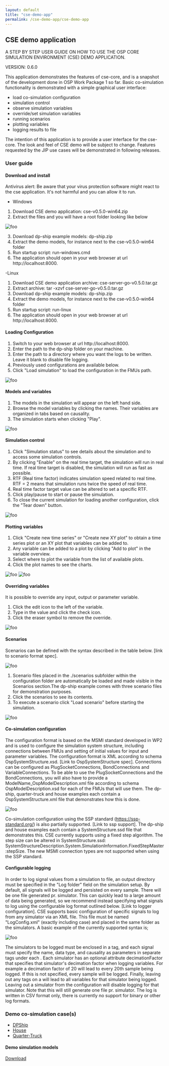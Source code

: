 ```yaml
---
layout: default
title: "cse-demo-app"
permalink: /cse-demo-app/cse-demo-app
---
```


## CSE demo application
A STEP BY STEP USER GUIDE ON HOW TO USE THE OSP CORE SIMULATION ENVIRONMENT (CSE) DEMO APPLICATION.

VERSION: 0.6.0

This application demonstrates the features of cse-core, and is a snapshot of the development done in OSP Work Package 1 so far. Basic
co-simulation functionality is demonstrated with a simple graphical user interface:
- load co-simulation configuration
- simulation control
- observe simulation variables
- override/set simulation variables
- running scenarios
- plotting variables
- logging results to file

The intention of this application is to provide a user interface for the cse-core. The look and feel of CSE demo will be subject to change. Features
requested by the JIP use cases will be demonstrated in following releases.

### User guide

#### Download and install 

Antivirus alert: Be aware that your virus protection software might react to the cse application. It's not harmful and you can allow it to run.

- Windows
1. Download CSE demo application: cse-v0.5.0-win64.zip
2. Extract the files and you will have a root folder looking like below

![foo](/assets/img/CSEuserguideFig1.png "Figure 1")

3. Download dp-ship example models: dp-ship.zip
4. Extract the demo models, for instance next to the cse-v0.5.0-win64 folder
5. Run startup script: run-windows.cmd
6. The application should open in your web browser at url http://localhost:8000.

-Linux
1. Download CSE demo application archive: cse-server-go-v0.5.0.tar.gz
2. Extract archive: tar -xzvf cse-server-go-v0.5.0.tar.gz
3. Download dp-ship example models: dp-ship.zip
4. Extract the demo models, for instance next to the cse-v0.5.0-win64 folder
5. Run startup script: run-linux
6. The application should open in your web browser at url http://localhost:8000.

#### Loading Configuration
1. Switch to your web browser at url http://localhost:8000.
2. Enter the path to the dp-ship folder on your machine.
3. Enter the path to a directory where you want the logs to be written. Leave it blank to disable file logging.
4. Previously used configurations are available below.
5. Click "Load simulation" to load the configuration in the FMUs path.

![foo](/assets/img/CSEuserguideFig2.png "Figure 2")

#### Models and variables
1. The models in the simulation will appear on the left hand side.
2. Browse the model variables by clicking the names. Their variables are organized in tabs based on causality.
3. The simulation starts when clicking "Play".

![foo](/assets/img/CSEuserguideFig3.png "Figure 3")

#### Simulation control
1. Click "Simulation status" to see details about the simulation and to access some simulation controls.
2. By clicking "Enable" on the real time target, the simulation will run in real time. If real time target is disabled, the simulation will run as fast
as possible.
3. RTF (Real time factor) indicates simulation speed related to real time. RTF = 2 means that simulation runs twice the speed of real time.
4. Real time factor target value can be altered to set a specific RTF.
5. Click play/pause to start or pause the simulation.
6. To close the current simulation for loading another configuration, click the "Tear down" button.

![foo](/assets/img/CSEuserguideFig4.png "Figure 4")

#### Plotting variables
1. Click "Create new time series" or "Create new XY plot" to obtain a time series plot or an XY plot that variables can be added to.
2. Any variable can be added to a plot by clicking "Add to plot" in the variable overview.
3. Select where to plot the variable from the list of available plots.
4. Click the plot names to see the charts.

![foo](/assets/img/CSEuserguideFig5.png "Figure 5")
![foo](/assets/img/CSEuserguideFig6.png "Figure 6")

#### Overriding variables

It is possible to override any input, output or parameter variable.
1. Click the edit icon to the left of the variable.
2. Type in the value and click the check icon.
3. Click the eraser symbol to remove the override.

![foo](/assets/img/CSEuserguideFig7.png "Figure 7")

#### Scenarios

Scenarios can be defined with the syntax described in the table below. [link to scenario format spec].

![foo](/assets/img/CSEuserguideFig8.png "Figure 8")

1. Scenario files placed in the ./scenarios subfolder within the configuration folder are automatically be loaded and made visible in the
Scenarios section.The dp-ship example comes with three scenario files for demonstration purposes.
2. Click the scenarios to see its contents.
3. To execute a scenario click "Load scenario" before starting the simulation.

![foo](/assets/img/CSEuserguideFig9.png "Figure 9")

#### Co-simulation configuration

The configuration format is based on the MSMI standard developed in WP2 and is used to configure the simulation system structure, including
connections between FMUs and setting of initial values for input and parameter variables. The configuration format is XML according to schema
OspSystemStructure.xsd. [Link to OspSystemStructure spec]. Connections can be configured as PlugSocketConnections, BondConnections and VariableConnections. To be able to
use the PlugSocketConnections and the BondConnections, you will also have to provide a ModelName_OspModelDescription.xml file according
to schema OspModelDescription.xsd for each of the FMUs that will use them. The dp-ship, quarter-truck and house examples each contain a
OspSystemStructure.xml file that demonstrates how this is done.

![foo](/assets/img/CSEuserguideFig10.png "Figure 10")

Co-simulation configuration using the SSP standard (https://ssp-standard.org/) is also partially supported. [Link to ssp support]. The dp-ship and house examples each
contain a SystemStructure.ssd file that demonstrates this.
CSE currently supports using a fixed step algorithm. The step size can be altered in SystemStructure.ssd:
SystemStructureDescription.System.SimulationInformation.FixedStepMaster:stepSize. The new MSMI connection types are not supported when
using the SSP standard.

#### Configurable logging
In order to log signal values from a simulation to file, an output directory must be specified in the "Log folder" field on the simulation setup. By
default, all signals will be logged and persisted on every sample. There will be one file generated pr. simulator. This can quickly lead to a large
amount of data being generated, so we recommend instead specifying what signals to log using the configurable log format outlined below. [Link to logger configuration].
CSE supports basic configuration of specific signals to log from any simulator via an XML file. This file must be named "LogConfig.xml" (exactly
including case) and placed in the same folder as the simulators. A basic example of the currently supported syntax is;

![foo](/assets/img/CSEuserguideFig11.png "Figure 11")

The simulators to be logged must be enclosed in a <simulators> tag, and each signal must specify the name, data type, and causality as
parameters in separate <variable> tags under each <simulator>. Each simulator has an optional attribute decimationFactor that specifies that
simulator's decimation factor when logging variables. For example a decimation factor of 20 will lead to every 20th sample being logged. If this is
not specified, every sample will be logged. Finally, leaving out any <variable> tags on a <simulator> will lead to all variables for that simulator
being logged. Leaving out a simulator from the configuration will disable logging for that simulator. Note that this will still generate one file pr.
simulator. The log is written in CSV format only, there is currently no support for binary or other log formats.
    
### Demo co-simulation case(s)

- [DPShip](./DPShip)
- [House](./House)
- [Quarter-Truck](./Quarter-Truck)

#### Demo simulation models
[Download](./cse-demo-models)